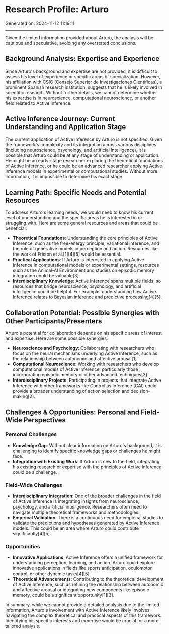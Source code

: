 # Research Profile: Arturo

Generated on: 2024-11-12 11:19:11

---

Given the limited information provided about Arturo, the analysis will be cautious and speculative, avoiding any overstated conclusions.

## Background Analysis: Expertise and Experience
Since Arturo's background and expertise are not provided, it is difficult to assess his level of experience or specific areas of specialization. However, his affiliation with CSIC (Consejo Superior de Investigaciones Científicas), a prominent Spanish research institution, suggests that he is likely involved in scientific research. Without further details, we cannot determine whether his expertise is in neuroscience, computational neuroscience, or another field related to Active Inference.

## Active Inference Journey: Current Understanding and Application Stage
The current application of Active Inference by Arturo is not specified. Given the framework's complexity and its integration across various disciplines (including neuroscience, psychology, and artificial intelligence), it is possible that Arturo could be at any stage of understanding or application. He might be an early-stage researcher exploring the theoretical foundations of Active Inference, or he could be an advanced researcher applying Active Inference models in experimental or computational studies. Without more information, it is impossible to determine his exact stage.

## Learning Path: Specific Needs and Potential Resources
To address Arturo's learning needs, we would need to know his current level of understanding and the specific areas he is interested in or struggling with. Here are some general resources and areas that could be beneficial:

- **Theoretical Foundations**: Understanding the core principles of Active Inference, such as the free-energy principle, variational inference, and the role of generative models in perception and action. Resources like the work of Friston et al.[1][4][5] would be essential.
- **Practical Applications**: If Arturo is interested in applying Active Inference in computational models or experimental settings, resources such as the Animal-AI Environment and studies on episodic memory integration could be valuable[3].
- **Interdisciplinary Knowledge**: Active Inference spans multiple fields, so resources that bridge neuroscience, psychology, and artificial intelligence could be helpful. For example, understanding how Active Inference relates to Bayesian inference and predictive processing[4][5].

## Collaboration Potential: Possible Synergies with Other Participants/Presenters
Arturo's potential for collaboration depends on his specific areas of interest and expertise. Here are some possible synergies:

- **Neuroscience and Psychology**: Collaborating with researchers who focus on the neural mechanisms underlying Active Inference, such as the relationship between autonomic and affective arousal[1].
- **Computational Neuroscience**: Working with researchers who develop computational models of Active Inference, particularly those incorporating episodic memory or other advanced techniques[3].
- **Interdisciplinary Projects**: Participating in projects that integrate Active Inference with other frameworks like Control as Inference (CAI) could provide a broader understanding of action selection and decision-making[2].

## Challenges & Opportunities: Personal and Field-Wide Perspectives

### Personal Challenges
- **Knowledge Gap**: Without clear information on Arturo's background, it is challenging to identify specific knowledge gaps or challenges he might face.
- **Integration with Existing Work**: If Arturo is new to the field, integrating his existing research or expertise with the principles of Active Inference could be a challenge.

### Field-Wide Challenges
- **Interdisciplinary Integration**: One of the broader challenges in the field of Active Inference is integrating insights from neuroscience, psychology, and artificial intelligence. Researchers often need to navigate multiple theoretical frameworks and methodologies.
- **Empirical Validation**: There is a continuous need for empirical studies to validate the predictions and hypotheses generated by Active Inference models. This could be an area where Arturo could contribute significantly[4][5].

### Opportunities
- **Innovative Applications**: Active Inference offers a unified framework for understanding perception, learning, and action. Arturo could explore innovative applications in fields like sports anticipation, oculomotor control, or other dynamic tasks[4][5].
- **Theoretical Advancements**: Contributing to the theoretical development of Active Inference, such as refining the relationship between autonomic and affective arousal or integrating new components like episodic memory, could be a significant opportunity[1][3].

In summary, while we cannot provide a detailed analysis due to the limited information, Arturo's involvement with Active Inference likely involves navigating the complex theoretical and practical aspects of this framework. Identifying his specific interests and expertise would be crucial for a more tailored analysis.
